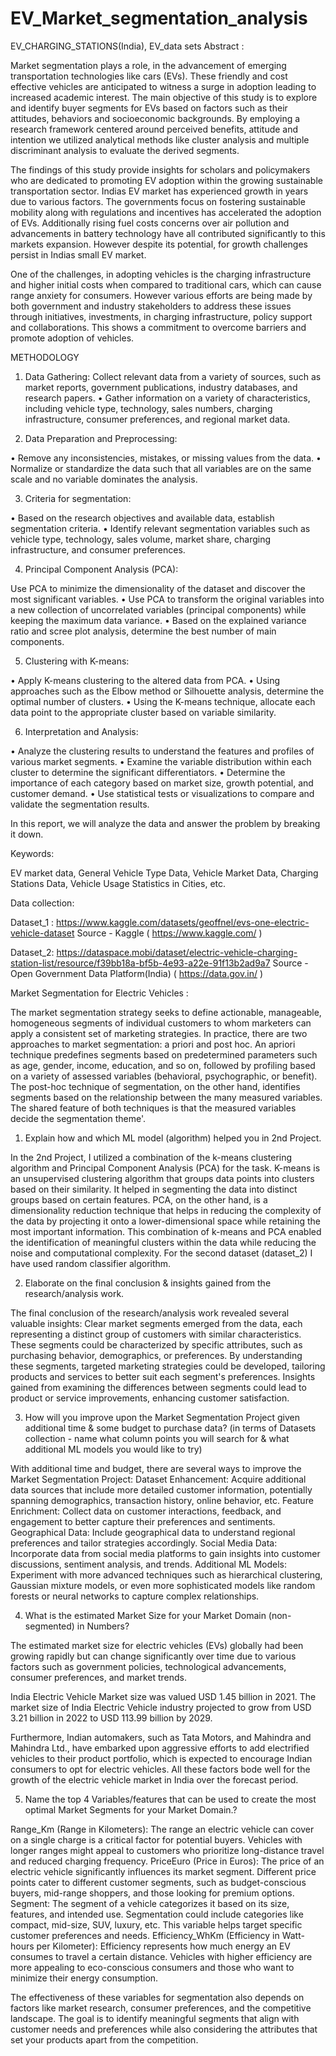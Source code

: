 # EV_Market_segmentation_analysis
EV_CHARGING_STATIONS(India), EV_data sets 
Abstract : 

Market segmentation plays a role, in the advancement of emerging transportation technologies like cars (EVs). These friendly and cost effective vehicles are anticipated to witness a surge in adoption leading to increased academic interest. The main objective of this study is to explore and identify buyer segments for EVs based on factors such as their attitudes, behaviors and socioeconomic backgrounds. By employing a research framework centered around perceived benefits, attitude and intention we utilized analytical methods like cluster analysis and multiple discriminant analysis to evaluate the derived segments.

The findings of this study provide insights for scholars and policymakers who are dedicated to promoting EV adoption within the growing sustainable transportation sector. Indias EV market has experienced growth in years due to various factors. The governments focus on fostering sustainable mobility along with regulations and incentives has accelerated the adoption of EVs. Additionally rising fuel costs concerns over air pollution and advancements in battery technology have all contributed significantly to this markets expansion. However despite its potential, for growth challenges persist in Indias small EV market.

One of the challenges, in adopting vehicles is the charging infrastructure and higher initial costs when compared to traditional cars, which can cause range anxiety for consumers. However various efforts are being made by both government and industry stakeholders to address these issues through initiatives, investments, in charging infrastructure, policy support and collaborations. This shows a commitment to overcome barriers and promote adoption of vehicles.


METHODOLOGY

1. Data Gathering: Collect relevant data from a variety of sources, such as market reports, government publications, industry databases, and research papers.
• Gather information on a variety of characteristics, including vehicle type, technology, sales numbers, charging infrastructure, consumer preferences, and regional market data.

2. Data Preparation and Preprocessing:

• Remove any inconsistencies, mistakes, or missing values from the data.
• Normalize or standardize the data such that all variables are on the same scale and no variable dominates the analysis.

3. Criteria for segmentation:

• Based on the research objectives and available data, establish segmentation criteria.
• Identify relevant segmentation variables such as vehicle type, technology, sales volume, market share, charging infrastructure, and consumer preferences.

4. Principal Component Analysis (PCA): 

Use PCA to minimize the dimensionality of the dataset and discover the most significant variables.
• Use PCA to transform the original variables into a new collection of uncorrelated variables (principal components) while keeping the maximum data variance.
• Based on the explained variance ratio and scree plot analysis, determine the best number of main components.

5. Clustering with K-means:

• Apply K-means clustering to the altered data from PCA.
• Using approaches such as the Elbow method or Silhouette analysis, determine the optimal number of clusters.
• Using the K-means technique, allocate each data point to the appropriate cluster based on variable similarity.

6. Interpretation and Analysis: 

• Analyze the clustering results to understand the features and profiles of various market segments.
• Examine the variable distribution within each cluster to determine the significant differentiators.
• Determine the importance of each category based on market size, growth potential, and customer demand.
• Use statistical tests or visualizations to compare and validate the segmentation results.


In this report, we will analyze the data and answer the problem by breaking it down. 


Keywords:

EV market data, General Vehicle Type Data, Vehicle Market Data, Charging Stations Data, Vehicle Usage Statistics in Cities, etc.

Data collection: 

Dataset_1 : https://www.kaggle.com/datasets/geoffnel/evs-one-electric-vehicle-dataset 
Source - Kaggle ( https://www.kaggle.com/ )

Dataset_2: https://dataspace.mobi/dataset/electric-vehicle-charging-station-list/resource/f39bb18a-bf5b-4e93-a22e-91f13b2ad9a7 
Source - Open Government Data Platform(India) ( https://data.gov.in/ )

Market Segmentation for Electric Vehicles : 

The market segmentation strategy seeks to define actionable, manageable, homogeneous segments of individual customers to whom marketers can apply a consistent set of marketing strategies. In practice, there are two approaches to market segmentation: a priori and post hoc. An apriori technique predefines segments based on predetermined parameters such as age, gender, income, education, and so on, followed by profiling based on a variety of assessed variables (behavioral, psychographic, or benefit). The post-hoc technique of segmentation, on the other hand, identifies segments based on the relationship between the many measured variables. The shared feature of both techniques is that the measured variables decide the segmentation theme'. 


1. Explain how and which ML model (algorithm) helped you in 2nd Project.


In the 2nd Project, I utilized a combination of the k-means clustering algorithm and Principal Component Analysis (PCA) for the task. K-means is an unsupervised clustering algorithm that groups data points into clusters based on their similarity. It helped in segmenting the data into distinct groups based on certain features. PCA, on the other hand, is a dimensionality reduction technique that helps in reducing the complexity of the data by projecting it onto a lower-dimensional space while retaining the most important information. This combination of k-means and PCA enabled the identification of meaningful clusters within the data while reducing the noise and computational complexity. For the second dataset (dataset_2) I have used random classifier algorithm.


2. Elaborate on the final conclusion & insights gained from the research/analysis work. 

The final conclusion of the research/analysis work revealed several valuable insights:
Clear market segments emerged from the data, each representing a distinct group of customers with similar characteristics.
These segments could be characterized by specific attributes, such as purchasing behavior, demographics, or preferences.
By understanding these segments, targeted marketing strategies could be developed, tailoring products and services to better suit each segment's preferences.
Insights gained from examining the differences between segments could lead to product or service improvements, enhancing customer satisfaction.



3. How will you improve upon the Market Segmentation Project given additional time & some budget to purchase data? (in terms of Datasets collection - name what column points you will search for & what additional ML models you would like to try)

With additional time and budget, there are several ways to improve the Market Segmentation Project:
Dataset Enhancement: Acquire additional data sources that include more detailed customer information, potentially spanning demographics, transaction history, online behavior, etc.
Feature Enrichment: Collect data on customer interactions, feedback, and engagement to better capture their preferences and sentiments.
Geographical Data: Include geographical data to understand regional preferences and tailor strategies accordingly.
Social Media Data: Incorporate data from social media platforms to gain insights into customer discussions, sentiment analysis, and trends.
Additional ML Models: Experiment with more advanced techniques such as hierarchical clustering, Gaussian mixture models, or even more sophisticated models like random forests or neural networks to capture complex relationships.


4. What is the estimated Market Size for your Market Domain (non-segmented) in Numbers?

The estimated market size for electric vehicles (EVs) globally had been growing rapidly but can change significantly over time due to various factors such as government policies, technological advancements, consumer preferences, and market trends.

India Electric Vehicle Market size was valued USD 1.45 billion in 2021. The market size of India Electric Vehicle industry projected to grow from USD 3.21 billion in 2022 to USD 113.99 billion by 2029.

Furthermore, Indian automakers, such as Tata Motors, and Mahindra and Mahindra Ltd., have embarked upon aggressive efforts to add electrified vehicles to their product portfolio, which is expected to encourage Indian consumers to opt for electric vehicles. All these factors bode well for the growth of the electric vehicle market in India over the forecast period.


5. Name the top 4 Variables/features that can be used to create the most optimal Market Segments for your Market Domain.?

Range_Km (Range in Kilometers): The range an electric vehicle can cover on a single charge is a critical factor for potential buyers. Vehicles with longer ranges might appeal to customers who prioritize long-distance travel and reduced charging frequency.
PriceEuro (Price in Euros): The price of an electric vehicle significantly influences its market segment. Different price points cater to different customer segments, such as budget-conscious buyers, mid-range shoppers, and those looking for premium options.
Segment: The segment of a vehicle categorizes it based on its size, features, and intended use. Segmentation could include categories like compact, mid-size, SUV, luxury, etc. This variable helps target specific customer preferences and needs.
Efficiency_WhKm (Efficiency in Watt-hours per Kilometer): Efficiency represents how much energy an EV consumes to travel a certain distance. Vehicles with higher efficiency are more appealing to eco-conscious consumers and those who want to minimize their energy consumption.

The effectiveness of these variables for segmentation also depends on factors like market research, consumer preferences, and the competitive landscape. The goal is to identify meaningful segments that align with customer needs and preferences while also considering the attributes that set your products apart from the competition.






